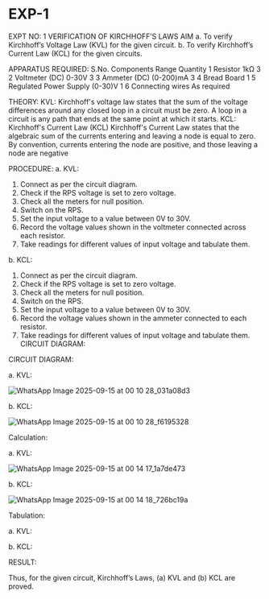 # EXP-1
EXPT NO: 1	VERIFICATION OF KIRCHHOFF’S LAWS
AIM
a.   To verify Kirchhoff’s Voltage Law (KVL) for the given circuit. 
b.   To verify Kirchhoff’s Current Law (KCL) for the given circuits.

APPARATUS REQUIRED:
S.No.	Components	Range	Quantity
1	Resistor	1kΩ	3
2	Voltmeter (DC)	0-30V	3
3	Ammeter (DC)	(0-200)mA	3
4	Bread Board		1
5	Regulated Power Supply	(0-30)V	1
6	Connecting wires		As required

THEORY:
KVL: Kirchhoff's voltage law states that the sum of the voltage differences around any closed loop in a circuit must be zero. A loop in a circuit is any path that ends at the same point at which it starts.
KCL:
Kirchhoff's Current Law (KCL) Kirchhoff's Current Law states that the algebraic sum of the currents entering and leaving a node is equal to zero. By convention, currents entering the node are positive, and those leaving a node are negative


PROCEDURE:
a.   KVL:
1.   Connect as per the circuit diagram.
2.   Check if the RPS voltage is set to zero voltage.
3.   Check all the meters for null position.
4.   Switch on the RPS.
5.   Set the input voltage to a value between 0V to 30V.
6.   Record the voltage values shown in the voltmeter connected across each resistor.
7.   Take readings for different values of input voltage and tabulate them.


b.  KCL:
1.   Connect as per the circuit diagram.
2.   Check if the RPS voltage is set to zero voltage.
3.   Check all the meters for null position.
4.   Switch on the RPS.
5.   Set the input voltage to a value between 0V to 30V.
6.   Record the voltage values shown in the ammeter connected to each resistor.
7.   Take readings for different values of input voltage and tabulate them. 
CIRCUIT DIAGRAM:

CIRCUIT DIAGRAM:


a.   KVL:
 
![WhatsApp Image 2025-09-15 at 00 10 28_031a08d3](https://github.com/user-attachments/assets/fb3e434c-b983-4f88-913b-c6a59a336da5)


b.  KCL:

 ![WhatsApp Image 2025-09-15 at 00 10 28_f6195328](https://github.com/user-attachments/assets/5a2121f2-c26a-496d-9c04-db4ec2d8f715)

Calculation:

a.   KVL:
 
![WhatsApp Image 2025-09-15 at 00 14 17_1a7de473](https://github.com/user-attachments/assets/99a2eb07-cfed-44a3-b420-58dd3f40c0e5)


b.  KCL:

![WhatsApp Image 2025-09-15 at 00 14 18_726bc19a](https://github.com/user-attachments/assets/8a13a3f5-16cb-4c33-bbbe-5b5c23028c00)


Tabulation:

a.   KVL:
 


b.  KCL:



RESULT:

Thus, for the given circuit, Kirchhoff’s Laws, (a) KVL and (b) KCL are proved.
